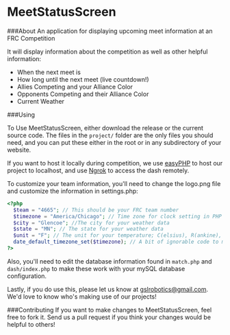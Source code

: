 MeetStatusScreen
================

###About
An application for displaying upcoming meet information at an FRC Competition

It will display information about the competition as well as other helpful information:

* When the next meet is
* How long until the next meet (live countdown!)
* Allies Competing and your Alliance Color
* Opponents Competing and their Alliance Color
* Current Weather

###Using

To Use MeetStatusScreen, either download the release or the current source code. The files in the ```project/``` folder are the only files you should need, and you can put these either in the root or in any subdirectory of your website.

If you want to host it locally during competition, we use [easyPHP](http://www.easyphp.org/) to host our project to localhost, and use [Ngrok](http://www.ngrok.com/) to access the dash remotely.

To customize your team information, you'll need to change the logo.png file and customize the information in settings.php:
```php
<?php
  $team = "4665"; // This should be your FRC team number
  $timezone = "America/Chicago"; // Time zone for clock setting in PHP
  $city = "Glencoe"; //The city for your weather data
  $state = "MN"; // The state for your weather data
  $unit = "F"; // The unit for your temperature; C(elsius), R(ankine), F(arenheit), or K(elvin)
  date_default_timezone_set($timezone); // A bit of ignorable code to make the above work
?>
```
Also, you'll need to edit the database information found in ```match.php``` and ```dash/index.php``` to make these work with your mySQL database configuration.

Lastly, if you do use this, please let us know at gslrobotics@gmail.com. We'd love to know who's making use of our projects!

###Contributing
If you want to make changes to MeetStatusScreen, feel free to fork it. Send us a pull request if you think your changes would be helpful to others!
